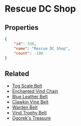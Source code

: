# Rescue DC Shop

<no description available>

## Properties

```json
{
    "id": 336,
    "name": "Rescue DC Shop",
    "count": -100
}
```

## Related

- [Tog Scale Belt](../items/9626-tog-scale-belt.md)
- [Enchanted Vind Chain](../items/9627-enchanted-vind-chain.md)
- [Blue Leather Belt](../items/9628-blue-leather-belt.md)
- [Clawkin Vine Belt](../items/9629-clawkin-vine-belt.md)
- [Warden Belt](../items/9630-warden-belt.md)
- [Vind Trophy Belt](../items/9631-vind-trophy-belt.md)
- [Ogorek's Treasure](../items/19926-ogorek-s-treasure.md)

